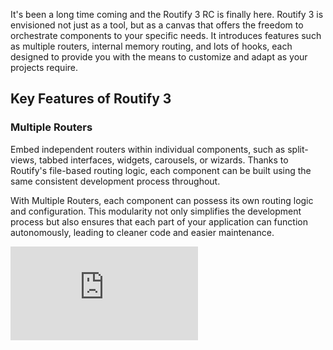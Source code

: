<!-- routify:meta _date="2023-12-22T17:07:37.814Z" -->
<!-- routify:meta _author="Jakob Rosenberg" -->
<!-- routify:meta _author_description="Author of Routify" -->
<!-- routify:meta _author_github="https://github.com/jakobrosenberg" -->
<!-- routify:meta _author_twitter="https://twitter.com/jakob_rosenberg" -->
<!-- routify:meta _author_img="/assets/collaborators/jakobrosenberg.jpg" -->
<!-- routify:meta _description="It’s been a long time coming and the Routify 3 RC is finally here." -->

<!-- routify:meta _title="Routify 3: Your Project, Your Rules" -->

It's been a long time coming and the Routify 3 RC is finally here. Routify 3 is envisioned not just as a tool, but as a canvas that offers the freedom to orchestrate components to your specific needs. It introduces features such as multiple routers, internal memory routing, and lots of hooks, each designed to provide you with the means to customize and adapt as your projects require.
<br />

## Key Features of Routify 3

### Multiple Routers
Embed independent routers within individual components, such as split-views, tabbed interfaces, widgets, carousels, or wizards. Thanks to Routify's file-based routing logic, each component can be built using the same consistent development process throughout.

With Multiple Routers, each component can possess its own routing logic and configuration. This modularity not only simplifies the development process but also ensures that each part of your application can function autonomously, leading to cleaner code and easier maintenance.

<div class="video-container">
    <iframe
        src="https://www.youtube.com/embed/NKpZ9CvUNto"
        title="Routify - Visual Demo of Multiple Routers"
        frameborder="0"
        allow="accelerometer; autoplay; clipboard-write; encrypted-media; gyroscope; picture-in-picture; web-share"
        allowfullscreen />
</div>

<br />
<br />

### URL Management
Routify 3's URL Management system stands out for its versatility, offering different strategies for handling and displaying URLs within each router in your application.

#### Flexible URL Handling: Address Bar, Memory, and localStorage
- **Address Bar**: Traditional URL display in the address bar, suitable for shareable and bookmarkable URLs.
- **Memory**: An option to keep URLs within the app's internal state, ideal for SPAs or desktop applications like Electron, where visible browser history is not necessary.
- **localStorage**: Storing URLs in localStorage allows for preserving the user's navigation state across sessions, enhancing user experience in long-lived applications.

#### `urlRewrites`: Beyond Standard Framework Limitations
In Routify 3, `urlRewrite` empowers developers to go beyond hardcoded framework options, offering the freedom to create bespoke logic for critical features like i18n, hash-based navigation, and dynamic basepaths. This added flexibility facilitates custom URL structures that adapt perfectly to the unique demands of your project.

<div class="media">
    <div class="video-container">
        <img src="/assets/url-management.jpg" alt="" />
    </div>
</div>

<br />
<br />

### Enhanced Navigation with Inline Pages

Routify 3 introduces an option to display multiple pages in the same layout. See the example below.

```
promotion/
    intro.svelte      #inlined
    features.svelte   #inlined
    contact.svelte
    _module.svelte
```

<br />

**Scroll vs Replace:** When pages like `intro.svelte` and `features.svelte` are marked as inlined within the same folder (`promotion`), Routify changes the navigation behavior. Instead of replacing the content in the view, it automatically scrolls between these inlined pages.

**Seamless User Experience:** This scrolling mechanism creates a seamless transition between the `intro` and `features` sections, enhancing the user’s journey through a smooth, cohesive narrative. The same approach can also be used for tabbed views, wizards, carousels, etc.

**Standard Navigation for Non-Inlined Pages:** For pages not marked as inlined, such as contact.svelte, Routify follows traditional navigation by replacing the current view with the new page, typical for standalone sections.

<div class="media">
    <div class="video-container">
        <iframe
            src="https://www.youtube.com/embed/iVrE3Xpbgtw"
            title="Routify - Visual Demo of Multiple Routers"
            frameborder="0"
            allow="accelerometer; autoplay; clipboard-write; encrypted-media; gyroscope; picture-in-picture; web-share"
            allowfullscreen />
    </div>
</div>

<br />
<br />

#### History Management
Routify 3's **History Management** ensures a smooth user journey through browser history. The framework can cache the route and its data upon visit, allowing for instant retrieval when revisiting through the browser's back or forward buttons.

<div class="media">
    <div class="video-container">
        <iframe
            src="https://www.youtube.com/embed/LVrPtjkfMvs"
            title="Routify - Visual Demo of Multiple Routers"
            frameborder="0"
            allow="accelerometer; autoplay; clipboard-write; encrypted-media; gyroscope; picture-in-picture; web-share"
            allowfullscreen />
    </div>
</div>

<br />
<br />

### Preloads
In Routify 3 we introduce the `load` hook, which runs before a route is loaded. This hook can be used to hydrate data, redirect the user and return SSR HTML codes, such as 404.


<div class="media">
    <div class="video-container">
        <iframe
            src="https://www.youtube.com/embed/bPk74R6yIsk"
            title="Routify - Visual Demo of Multiple Routers"
            frameborder="0"
            allow="accelerometer; autoplay; clipboard-write; encrypted-media; gyroscope; picture-in-picture; web-share"
            allowfullscreen />
    </div>
</div>

<br />
<br />


## Performance and Scalability

With Routify 3, we've placed a strong emphasis on scalability. Especially UX scalability. Routify 3 stands out for its ability to adapt to diverse project requirements. It offers a level of freedom that encourages innovation and creative problem-solving, perfect for projects that break the mold or push boundaries.


## Looking Ahead: More on Routify 3
The release of the Routify 3 RC is just the beginning. We are excited to bring you a series of upcoming updates that will delve deeper into the powerful capabilities of Routify 3. Don't hesitate to reach out on [Twitter](https://twitter.com/routifyjs) or [Discord](https://discord.gg/ntKJD5B) if there's something you'd like us to cover.

### Upcoming Content and Resources
- **In-Depth Feature Exploration:** Detailed articles focusing on individual features of Routify 3, explaining their usage and benefits.
- **Practical Examples:** Real-world examples and case studies that demonstrate how Routify 3 can be utilized effectively in various scenarios.
- **Tips and Tricks:** Helpful tips and tricks to enhance your development process using Routify 3, making your work more efficient and enjoyable.
Community Contributions: Spotlights on how the community is using and evolving Routify 3, showcasing innovative implementations and solutions.


### Documentation and bug fixes
We've come along way, but there's still stuff to do. If you come across a bug or notice missing documentation, please let us know, as we prioritize issues based on user feedback.

### Stay Tuned
- **Subscribe and Follow:** Stay updated by following our social media channels.
- **Join the Conversation:** Participate in our community forums or on GitHub to share your experiences, ask questions, and collaborate with other Routify 3 users.
We are committed to making Routify 3 an ever-evolving tool, shaped by real-world use and community feedback. Keep an eye out for these updates and join us in exploring the full potential of Routify 3 in web development.


## Thank You!

As we launch this RC, we extend a big thank you to the community. Whether you were part of the journey or  you're about to try Routify for the first time, we wouldn't have made it this far without your interest and support. ❤️